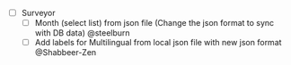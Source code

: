 - [ ] Surveyor
    - [ ] Month (select list) from json file (Change the json format to sync with DB data)    @steelburn
    - [ ] Add labels for Multilingual from local json file with new json format @Shabbeer-Zen
